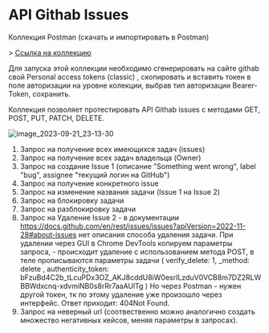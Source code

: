 # API Githab Issues

<p> Коллекция Postman  (скачать и импортировать в Postman)</p> 
> <a href="https://drive.google.com/file/d/177fpF3q3_xd1H8DrxUmZIxqZlVy8Fz7d/view?usp=sharing">Ссылка на коллекцию</a>
  <br> 
<p> Для запуска этой коллекции необходимо сгенерировать на сайте githab свой Personal access tokens (classic) , скопировать и вставить токен в поле авторизации на уровне колекции, выбрав тип авторизации Bearer-Token, сохранить. </p> 
<p> Коллекция позволяет протестировать API Githab issues с методами GET, POST, PUT, PATCH, DELETE.</p> 

![image_2023-09-21_23-13-30](https://github.com/Marin4kin/testAPI/assets/132477713/ab2d44da-300c-498c-bd74-56844e60b87c)

1. Запрос на получение всех имеющихся задач (issues)<br> 
2. Запрос на получение всех задач владельца (Owner)<br> 
3. Запрос на создание Issue 1 (описание "Something went wrong", label "bug", assignee "текущий логин на GitHub")<br> 
4. Запрос на получение конкретного issue <br> 
5. Запрос на изменение названия задачи (Issue 1 на Issue 2) <br> 
6. Запрос на блокировку задачи <br> 
7. Запрос на разблокировку задачи <br> 
8. Запрос на Удаление Issue 2 - в документации https://docs.github.com/en/rest/issues/issues?apiVersion=2022-11-28#about-issues нет описания способа удаления задачи. При удалении через GUI в Chrome DevTools копируем параметры запроса, - происходит удаление с использованием метода POST, в теле прописываются параметры задачи ( verify_delete: 1, _method: delete , authenticity_token: bFzuBd4C2b_tLcuPDx3OZ_AKJ8cddU8iW0esrILzduV0VCB8m7DZ2RLWBBWdxcnq-xdvmiNB0s8rRr7aaAUlTg ) Но через Postman - нужен другой токен, тк по этому удаление уже произошло через интерфейс. Ответ приходит: 404Not Found. <br> 
9. Запрос на неверный url (соотвественно можно аналогично создать множество негативных кейсов, меняя параметры в запросах). <br> 
